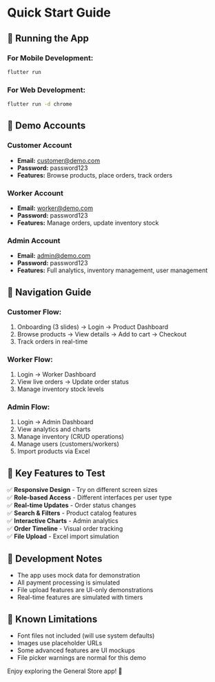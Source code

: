 # Quick Start Guide

## 🚀 Running the App

### For Mobile Development:
```bash
flutter run
```

### For Web Development:
```bash
flutter run -d chrome
```

## 🧪 Demo Accounts

### Customer Account
- **Email:** customer@demo.com
- **Password:** password123
- **Features:** Browse products, place orders, track orders

### Worker Account
- **Email:** worker@demo.com
- **Password:** password123
- **Features:** Manage orders, update inventory stock

### Admin Account
- **Email:** admin@demo.com
- **Password:** password123
- **Features:** Full analytics, inventory management, user management

## 📱 Navigation Guide

### Customer Flow:
1. Onboarding (3 slides) → Login → Product Dashboard
2. Browse products → View details → Add to cart → Checkout
3. Track orders in real-time

### Worker Flow:
1. Login → Worker Dashboard
2. View live orders → Update order status
3. Manage inventory stock levels

### Admin Flow:
1. Login → Admin Dashboard
2. View analytics and charts
3. Manage inventory (CRUD operations)
4. Manage users (customers/workers)
5. Import products via Excel

## 🎨 Key Features to Test

✅ **Responsive Design** - Try on different screen sizes  
✅ **Role-based Access** - Different interfaces per user type  
✅ **Real-time Updates** - Order status changes  
✅ **Search & Filters** - Product catalog features  
✅ **Interactive Charts** - Admin analytics  
✅ **Order Timeline** - Visual order tracking  
✅ **File Upload** - Excel import simulation  

## 🔧 Development Notes

- The app uses mock data for demonstration
- All payment processing is simulated
- File upload features are UI-only demonstrations
- Real-time features are simulated with timers

## 🐛 Known Limitations

- Font files not included (will use system defaults)
- Images use placeholder URLs
- Some advanced features are UI mockups
- File picker warnings are normal for this demo

Enjoy exploring the General Store app! 🛒